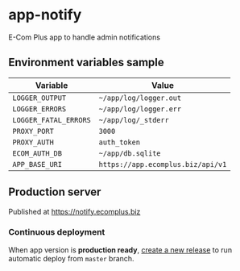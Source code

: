 # app-notify

E-Com Plus app to handle admin notifications

## Environment variables sample

Variable              | Value
---                   | ---
`LOGGER_OUTPUT`       | `~/app/log/logger.out`
`LOGGER_ERRORS`       | `~/app/log/logger.err`
`LOGGER_FATAL_ERRORS` | `~/app/log/_stderr`
`PROXY_PORT`          | `3000`
`PROXY_AUTH`          | `auth_token`
`ECOM_AUTH_DB`        | `~/app/db.sqlite`
`APP_BASE_URI`        | `https://app.ecomplus.biz/api/v1`

## Production server

Published at https://notify.ecomplus.biz

### Continuous deployment

When app version is **production ready**,
[create a new release](https://github.com/ecomclub/app-notify/releases)
to run automatic deploy from `master` branch.
